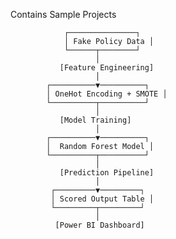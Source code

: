 Contains Sample Projects 
                
                
                
                ┌───────────────┐
                │ Fake Policy Data │
                └──────┬────────┘
                       │
               [Feature Engineering]
                       │
            ┌──────────▼──────────┐
            │ OneHot Encoding + SMOTE │
            └──────────┬──────────┘
                       │
               [Model Training]
                       │
            ┌──────────▼──────────┐
            │  Random Forest Model │
            └──────────┬──────────┘
                       │
               [Prediction Pipeline]
                       │
             ┌─────────▼─────────┐
             │ Scored Output Table │
             └─────────┬─────────┘
                       │
              [Power BI Dashboard]
